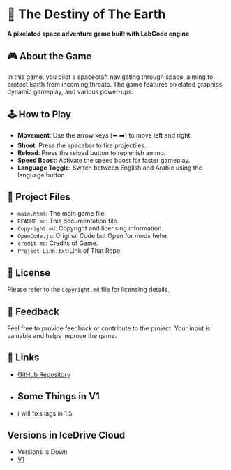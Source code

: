 # 🚀 The Destiny of The Earth

**A pixelated space adventure game built with LabCode engine**

## 🎮 About the Game

In this game, you pilot a spacecraft navigating through space, aiming to protect Earth from incoming threats. The game features pixelated graphics, dynamic gameplay, and various power-ups.

## 🕹️ How to Play

- **Movement**: Use the arrow keys (⬅️ ➡️) to move left and right.
- **Shoot**: Press the spacebar to fire projectiles.
- **Reload**: Press the reload button to replenish ammo.
- **Speed Boost**: Activate the speed boost for faster gameplay.
- **Language Toggle**: Switch between English and Arabic using the language button.


## 📂 Project Files

- `main.html`: The main game file.
- `README.md`: This documentation file.
- `Copyright.md`: Copyright and licensing information.
- `OpenCode.js`: Original Code but Open for mods hehe.
- `credit.md`: Credits of Game.
- `Project Link.txt`:Link of That Repo.

## 📄 License

Please refer to the `Copyright.md` file for licensing details.

## 💬 Feedback

Feel free to provide feedback or contribute to the project. Your input is valuable and helps improve the game.

## 🔗 Links

- [GitHub Repository](https://github.com/CoolyDucks/The-Density-of-The-Earth-)

- ## Some Things in V1

- i will fixs lags in 1.5

## Versions in IceDrive Cloud

- Versions is Down
- [V1](https://icedrive.net/s/t9TaxVA6f5yDQ5gWRgkWkDwRX3Qi)
